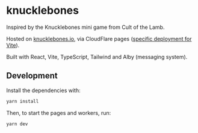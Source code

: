 # knucklebones

Inspired by the Knucklebones mini game from Cult of the Lamb.

Hosted on [knucklebones.io](https://knucklebones.io/), via CloudFlare pages ([specific deployment for Vite](https://developers.cloudflare.com/pages/framework-guides/deploy-a-vite3-project/)).

Built with React, Vite, TypeScript, Tailwind and Alby (messaging system).

## Development

Install the dependencies with:

```sh
yarn install
```

Then, to start the pages and workers, run:

```sh
yarn dev
```
